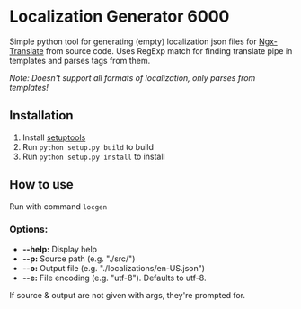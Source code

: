 # Localization Generator 6000
Simple python tool for generating (empty) localization json files for [Ngx-Translate](https://github.com/ngx-translate/core) from source code.
Uses RegExp match for finding translate pipe in templates and parses tags from them.

_Note: Doesn't support all formats of localization, only parses from templates!_

## Installation
1. Install [setuptools](https://pypi.python.org/pypi/setuptools)
2. Run ```python setup.py build``` to build
3. Run ```python setup.py install``` to install

## How to use
Run with command ```locgen```

### Options:
* __--help:__ Display help
* __--p:__ Source path (e.g. "./src/")
* __--o:__ Output file (e.g. "./localizations/en-US.json")
* __--e:__ File encoding (e.g. "utf-8"). Defaults to utf-8.

If source & output are not given with args, they're prompted for.

